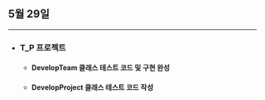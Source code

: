 ## 5월 29일

***

* ### T_P 프로젝트 
  * #### DevelopTeam 클래스 테스트 코드 및 구현 완성
  * #### DevelopProject 클래스 테스트 코드 작성
    